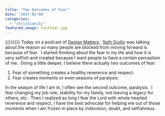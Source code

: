 ```yaml
---
title: "Two Outcomes of Fear"
date: "2017-03-08"
categories: 
  - "christianity"
featured_image: facefear.jpg
---
```

{{<featuredimage>}}{{</featuredimage>}}
Today on a podcast of [Design Matters,](http://www.debbiemillman.com/designmatters/seth-godin-2/)  [Seth Godin](http://sethgodin.typepad.com/) was talking about the reason so many people are blocked from moving forward is because of fear.  I started thinking about the fear in my life and how it is very selfish and created because I want people to have a certain perception of me.  Going a little deeper, I believe there actually two outcomes of fear:

1. Fear of something creates a healthy reverence and respect.
2. Fear creates moments or even seasons of paralysis.

In the season of life I am in, I often see the second outcome, paralysis.  I fear changing my job role, stability for my family, not leaving a legacy for others, etc.  Then I realized as long I fear the Lord with whole hearted reverence and respect, I have the best advocate for helping me out of those moments when I am frozen in place by indecision, doubt, and selfishness.
